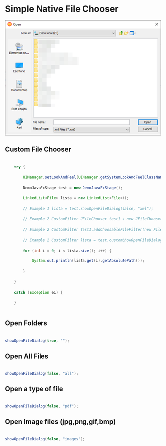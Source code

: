 # Simple Native File Chooser

![Preview](preview.png)

## Custom File Chooser

~~~java

	try {
	
		UIManager.setLookAndFeel(UIManager.getSystemLookAndFeelClassName());
	
		DemoJavaFxStage test = new DemoJavaFxStage();
	
		LinkedList<File> lista = new LinkedList<File>();
	
		// Example 1 lista = test.showOpenFileDialog(false, "xml");
	
		// Example 2 CustomFilter JFileChooser test1 = new JFileChooser();

		// Example 2 CustomFilter test1.addChoosableFileFilter(new FileNameExtensionFilter("Files", "mp4", "gif", "jpg"));

		// Example 2 CustomFilter lista = test.customShowOpenFileDialog(false, test1, "Files");
	
		for (int i = 0; i < lista.size(); i++) {
	
			System.out.println(lista.get(i).getAbsolutePath());
	
		}
	
	}
	
	catch (Exception e1) {
	
	}
	
~~~

## Open Folders

~~~java

showOpenFileDialog(true, "");

~~~

## Open All Files

~~~java

showOpenFileDialog(false, "all");

~~~

## Open a type of file

~~~java

showOpenFileDialog(false, "pdf");

~~~

## Open Image files (jpg,png,gif,bmp)

~~~java

showOpenFileDialog(false, "images");

~~~
